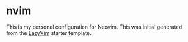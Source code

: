 # nvim

This is my personal configuration for Neovim. This was initial generated from the [LazyVim](https://github.com/LazyVim/LazyVim) starter template.
